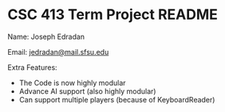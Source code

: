 # CSC 413 Term Project README

Name: Joseph Edradan

Email: jedradan@mail.sfsu.edu

Extra Features:
* The Code is now highly modular
* Advance AI support (also highly modular)
* Can support multiple players (because of KeyboardReader)

